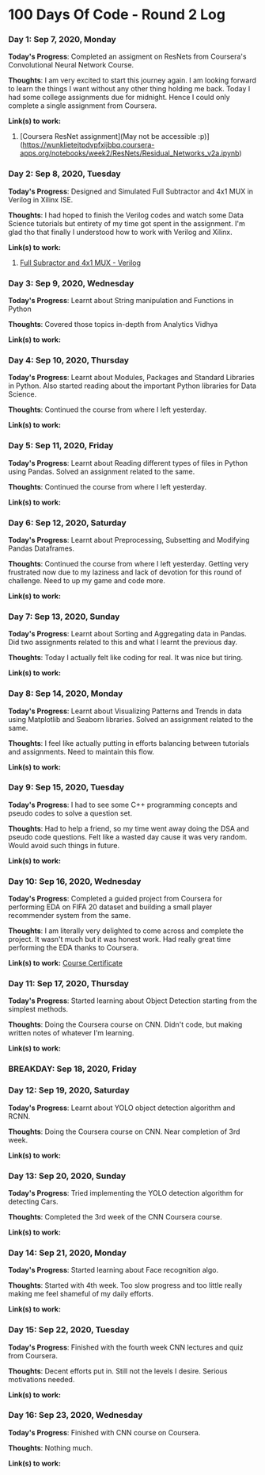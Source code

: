 # 100 Days Of Code - Round 2 Log

### Day 1: Sep 7, 2020, Monday

**Today's Progress**: Completed an assigment on ResNets from Coursera's Convolutional Neural Network Course.

**Thoughts**: I am very excited to start this journey again. I am looking forward to learn the things I want without any other thing holding me back. Today I had some college assignments due for midnight. Hence I could only complete a single assignment from Coursera. 

**Link(s) to work:** 
1. [Coursera ResNet assignment](May not be accessible :p)](https://wunklietejtpdvpfxijbbq.coursera-apps.org/notebooks/week2/ResNets/Residual_Networks_v2a.ipynb)

### Day 2: Sep 8, 2020, Tuesday

**Today's Progress**: Designed and Simulated Full Subtractor and 4x1 MUX in Verilog in Xilinx ISE. 

**Thoughts**: I had hoped to finish the Verilog codes and watch some Data Science tutorials but entirety of my time got spent in the assignment. I'm glad tho that finally I understood how to work with Verilog and Xilinx.

**Link(s) to work:** 
1. [Full Subractor and 4x1 MUX - Verilog](https://github.com/amlansahoo07/Verilog-FullSubtractor_and_4x1MUX)

### Day 3: Sep 9, 2020, Wednesday

**Today's Progress**: Learnt about String manipulation and Functions in Python 

**Thoughts**: Covered those topics in-depth from Analytics Vidhya

**Link(s) to work:** 


### Day 4: Sep 10, 2020, Thursday

**Today's Progress**: Learnt about Modules, Packages and Standard Libraries in Python. Also started reading about the important Python libraries for Data Science.

**Thoughts**: Continued the course from where I left yesterday.

**Link(s) to work:** 


### Day 5: Sep 11, 2020, Friday

**Today's Progress**: Learnt about Reading different types of files in Python using Pandas. Solved an assignment related to the same.

**Thoughts**: Continued the course from where I left yesterday.

**Link(s) to work:** 


### Day 6: Sep 12, 2020, Saturday

**Today's Progress**: Learnt about Preprocessing, Subsetting and Modifying Pandas Dataframes.

**Thoughts**: Continued the course from where I left yesterday. Getting very frustrated now due to my laziness and lack of devotion for this round of challenge. Need to up my game and code more.

**Link(s) to work:** 


### Day 7: Sep 13, 2020, Sunday

**Today's Progress**: Learnt about Sorting and Aggregating data in Pandas. Did two assignments related to this and what I learnt the previous day.

**Thoughts**: Today I actually felt like coding for real. It was nice but tiring.

**Link(s) to work:** 


### Day 8: Sep 14, 2020, Monday

**Today's Progress**: Learnt about Visualizing Patterns and Trends in data using Matplotlib and Seaborn libraries. Solved an assignment related to the same.

**Thoughts**: I feel like actually putting in efforts balancing between tutorials and assignments. Need to maintain this flow.

**Link(s) to work:** 


### Day 9: Sep 15, 2020, Tuesday

**Today's Progress**: I had to see some C++ programming concepts and pseudo codes to solve a question set.

**Thoughts**: Had to help a friend, so my time went away doing the DSA and pseudo code questions. Felt like a wasted day cause it was very random. Would avoid such things in future.

**Link(s) to work:** 


### Day 10: Sep 16, 2020, Wednesday

**Today's Progress**: Completed a guided project from Coursera for performing EDA on FIFA 20 dataset and building a small player recommender system from the same.

**Thoughts**: I am literally very delighted to come across and complete the project. It wasn't much but it was honest work. Had really great time performing the EDA thanks to Coursera.

**Link(s) to work:** 
[Course Certificate](https://www.coursera.org/account/accomplishments/certificate/6UZBDCRQWGKH)


### Day 11: Sep 17, 2020, Thursday

**Today's Progress**: Started learning about Object Detection starting from the simplest methods.

**Thoughts**: Doing the Coursera course on CNN. Didn't code, but making written notes of whatever I'm learning.

**Link(s) to work:** 


### BREAKDAY: Sep 18, 2020, Friday


### Day 12: Sep 19, 2020, Saturday

**Today's Progress**: Learnt about YOLO object detection algorithm and RCNN.

**Thoughts**: Doing the Coursera course on CNN. Near completion of 3rd week.

**Link(s) to work:** 


### Day 13: Sep 20, 2020, Sunday

**Today's Progress**: Tried implementing the YOLO detection algorithm for detecting Cars.

**Thoughts**: Completed the 3rd week of the CNN Coursera course.

**Link(s) to work:** 


### Day 14: Sep 21, 2020, Monday

**Today's Progress**: Started learning about Face recognition algo.

**Thoughts**: Started with 4th week. Too slow progress and too little really making me feel shameful of my daily efforts.

**Link(s) to work:** 


### Day 15: Sep 22, 2020, Tuesday

**Today's Progress**: Finished with the fourth week CNN lectures and quiz from Coursera.

**Thoughts**: Decent efforts put in. Still not the levels I desire. Serious motivations needed.

**Link(s) to work:** 


### Day 16: Sep 23, 2020, Wednesday

**Today's Progress**: Finished with CNN course on Coursera.

**Thoughts**: Nothing much.

**Link(s) to work:** 
